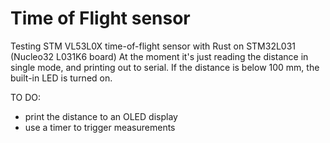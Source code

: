# Time of Flight sensor

Testing STM VL53L0X time-of-flight sensor with  Rust on STM32L031 (Nucleo32 L031K6 board) 
At the moment it's just reading the distance in single mode, and printing out to serial.
If the distance is below 100 mm, the built-in LED is turned on.

TO DO:
* print the distance to an OLED display
* use a timer to trigger measurements



